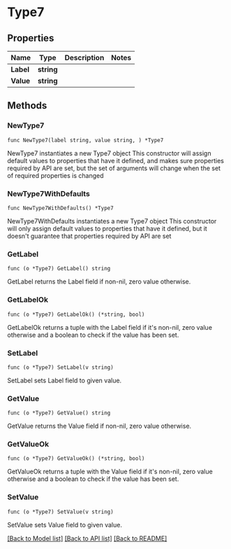 # Type7

## Properties

Name | Type | Description | Notes
------------ | ------------- | ------------- | -------------
**Label** | **string** |  | 
**Value** | **string** |  | 

## Methods

### NewType7

`func NewType7(label string, value string, ) *Type7`

NewType7 instantiates a new Type7 object
This constructor will assign default values to properties that have it defined,
and makes sure properties required by API are set, but the set of arguments
will change when the set of required properties is changed

### NewType7WithDefaults

`func NewType7WithDefaults() *Type7`

NewType7WithDefaults instantiates a new Type7 object
This constructor will only assign default values to properties that have it defined,
but it doesn't guarantee that properties required by API are set

### GetLabel

`func (o *Type7) GetLabel() string`

GetLabel returns the Label field if non-nil, zero value otherwise.

### GetLabelOk

`func (o *Type7) GetLabelOk() (*string, bool)`

GetLabelOk returns a tuple with the Label field if it's non-nil, zero value otherwise
and a boolean to check if the value has been set.

### SetLabel

`func (o *Type7) SetLabel(v string)`

SetLabel sets Label field to given value.


### GetValue

`func (o *Type7) GetValue() string`

GetValue returns the Value field if non-nil, zero value otherwise.

### GetValueOk

`func (o *Type7) GetValueOk() (*string, bool)`

GetValueOk returns a tuple with the Value field if it's non-nil, zero value otherwise
and a boolean to check if the value has been set.

### SetValue

`func (o *Type7) SetValue(v string)`

SetValue sets Value field to given value.



[[Back to Model list]](../README.md#documentation-for-models) [[Back to API list]](../README.md#documentation-for-api-endpoints) [[Back to README]](../README.md)


